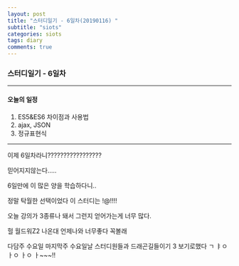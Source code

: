 ```yaml
---
layout: post
title: "스터디일기 - 6일차(20190116) "
subtitle: "siots"
categories: siots
tags: diary
comments: true
---
```


### 스터디일기 - 6일차

---

#### 오늘의 일정

1. ES5&ES6 차이점과 사용법
2. ajax, JSON
3. 정규표현식

---

이제 6일차라니?????????????????

믿어지지않는다.....

6일만에 이 많은 양을 학습하다니..

정말 탁월한 선택이었다 이 스터디는 !@!!!!

오늘 강의가 3종류나 돼서 그런지 얻어가는게 너무 많다.

헐 월드워Z2 나온대 언제나와 너무좋다 꼭볼래

다담주 수요일 마지막주 수요일날 스터디원들과 드래곤길들이기 3 보기로했다 ㄱ ㅑㅇ ㅏㅇ ㅏㅇ ㅏ~~~!!
